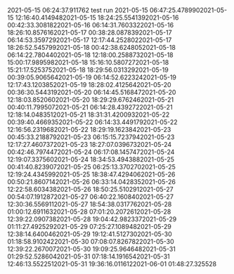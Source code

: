 2021-05-15 06:24:37.911762
test run
2021-05-15 06:47:25.4789902021-05-15 12:16:40.4149482021-05-15 18:24:25.5541392021-05-16 00:42:33.3081822021-05-16 06:14:31.7603322021-05-16 18:26:10.8576162021-05-17 00:38:28.0878392021-05-17 06:14:53.3597292021-05-17 12:17:44.2528022021-05-17 18:26:52.5457992021-05-18 00:42:38.6248052021-05-18 06:14:22.7804402021-05-18 12:18:00.2588732021-05-18 15:00:17.9895982021-05-18 15:16:10.5807272021-05-18 15:21:17.5253752021-05-18 18:29:56.0313292021-05-19 00:39:05.9065642021-05-19 06:14:52.6223242021-05-19 12:17:43.1203852021-05-19 18:28:02.4125642021-05-20 00:36:30.5443192021-05-20 06:14:45.5168472021-05-20 12:18:03.8520602021-05-20 18:29:29.6762462021-05-21 00:40:11.7995072021-05-21 06:14:28.4392722021-05-21 12:18:14.0483512021-05-21 18:31:31.4200932021-05-22 00:39:40.4669352021-05-22 06:14:33.4491792021-05-22 12:16:56.2319682021-05-22 18:29:19.1623842021-05-23 00:45:33.2188792021-05-23 06:15:15.7237942021-05-23 12:17:27.4607372021-05-23 18:27:07.0396732021-05-24 00:42:46.7974472021-05-24 06:17:08.1457472021-05-24 12:19:07.3375602021-05-24 18:34:53.4943882021-05-25 00:41:40.8239072021-05-25 06:25:13.3702702021-05-25 12:19:24.4345992021-05-25 18:38:47.4294062021-05-26 00:50:21.8607142021-05-26 06:33:14.0428352021-05-26 12:22:58.6034382021-05-26 18:50:25.5102912021-05-27 00:54:07.1912872021-05-27 06:40:22.1608402021-05-27 12:30:36.5569112021-05-27 18:54:38.0317762021-05-28 01:00:12.6911632021-05-28 07:01:20.2072612021-05-28 12:39:22.0907382021-05-28 19:04:42.9823372021-05-29 01:11:27.4925292021-05-29 07:25:27.1089482021-05-29 12:38:14.6400462021-05-29 19:12:41.5127302021-05-30 01:18:58.9102422021-05-30 07:08:07.8267822021-05-30 12:39:22.2670072021-05-30 19:09:25.9646482021-05-31 01:29:52.5286042021-05-31 07:18:14.1916542021-05-31 12:46:13.5522512021-05-31 19:36:16.0116122021-06-01 01:48:27.325528